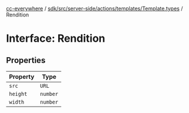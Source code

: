 [cc-everywhere](../../../../../../../index.md) / [sdk/src/server-side/actions/templates/Template.types](../index.md) / Rendition

# Interface: Rendition

## Properties

| Property | Type |
| ------ | ------ |
| `src` | `URL` |
| `height` | `number` |
| `width` | `number` |
